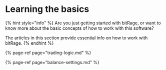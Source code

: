 # Learning the basics

{% hint style="info" %}
Are you just getting started with bitRage, or want to know more about the basic concepts of how to work with this software?

The articles in this section provide essential info on how to work with bitRage.
{% endhint %}

{% page-ref page="trading-logic.md" %}

{% page-ref page="balance-settings.md" %}

